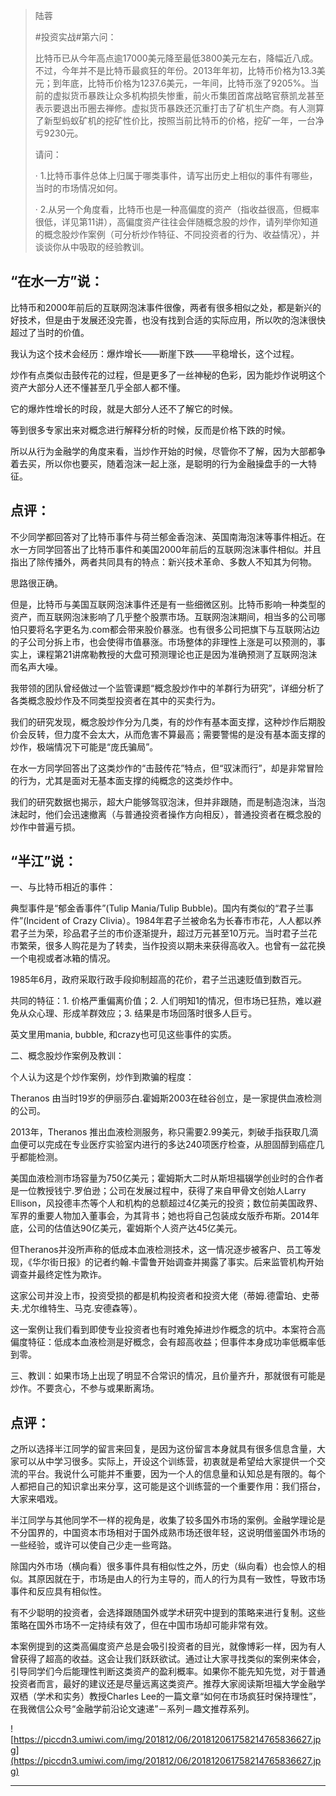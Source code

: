 > 陆蓉
> 
> #投资实战#第六问：
> 
> 比特币已从今年高点逾17000美元降至最低3800美元左右，降幅近八成。不过，今年并不是比特币最疯狂的年份。2013年年初，比特币价格为13.3美元；到年底，比特币价格为1237.6美元，一年间，比特币涨了9205%。当前的虚拟货币暴跌让众多机构损失惨重，前火币集团首席战略官蔡凯龙甚至表示要退出币圈去禅修。虚拟货币暴跌还沉重打击了矿机生产商。有人测算了新型蚂蚁矿机的挖矿性价比，按照当前比特币的价格，挖矿一年，一台净亏9230元。
> 
> 请问：
> 
>   · 1.比特币事件总体上归属于哪类事件，请写出历史上相似的事件有哪些，当时的市场情况如何。
> 
>   · 2.从另一个角度看，比特币也是一种高偏度的资产（指收益很高，但概率很低，详见第11讲），高偏度资产往往会伴随概念股的炒作，请列举你知道的概念股炒作案例（可分析炒作特征、不同投资者的行为、收益情况），并谈谈你从中吸取的经验教训。

## “在水一方”说：

比特币和2000年前后的互联网泡沫事件很像，两者有很多相似之处，都是新兴的好技术，但是由于发展还没完善，也没有找到合适的实际应用，所以吹的泡沫很快超过了当时的价值。

我认为这个技术会经历：爆炸增长——断崖下跌——平稳增长，这个过程。

炒作有点类似击鼓传花的过程，但是更多了一丝神秘的色彩，因为能炒作说明这个资产大部分人还不懂甚至几乎全部人都不懂。

它的爆炸性增长的时段，就是大部分人还不了解它的时候。

等到很多专家出来对概念进行解释分析的时候，反而是价格下跌的时候。

所以从行为金融学的角度来看，当炒作开始的时候，尽管你不了解，因为大部都争着去买，所以你也要买，随着泡沫一起上涨，是聪明的行为金融操盘手的一大特征。

## 点评：

不少同学都回答对了比特币事件与荷兰郁金香泡沫、英国南海泡沫等事件相近。在水一方同学回答出了比特币事件和美国2000年前后的互联网泡沫事件相似。并且指出了除传播外，两者共同具有的特点：新兴技术革命、多数人不知其为何物。

思路很正确。

但是，比特币与美国互联网泡沫事件还是有一些细微区别。比特币影响一种类型的资产，而互联网泡沫影响了几乎整个股票市场。互联网泡沫期间，相当多的公司哪怕只要将名字更名为.com都会带来股价暴涨。也有很多公司把旗下与互联网沾边的子公司分拆上市，也会使得市值暴涨。市场整体的非理性上涨是可以预测的，事实上，课程第21讲席勒教授的大盘可预测理论也正是因为准确预测了互联网泡沫而名声大噪。

我带领的团队曾经做过一个监管课题“概念股炒作中的羊群行为研究”，详细分析了各类概念股炒作及不同类型投资者在其中的买卖行为。

我们的研究发现，概念股炒作分为几类，有的炒作有基本面支撑，这种炒作后期股价会反转，但力度不会太大，从而危害不算最高；需要警惕的是没有基本面支撑的炒作，极端情况下可能是“庞氏骗局”。

在水一方同学回答出了这类炒作的“击鼓传花”特点，但“驭沫而行”，却是非常冒险的行为，尤其是面对无基本面支撑的纯概念的这类炒作中。

我们的研究数据也揭示，超大户能够驾驭泡沫，但并非跟随，而是制造泡沫，当泡沫起时，他们会迅速撤离（与普通投资者操作方向相反），普通投资者在概念股的炒作中普遍亏损。

## “半江”说：

一、与比特币相近的事件：

典型事件是“郁金香事件”(Tulip Mania/Tulip Bubble)。国内有类似的“君子兰事件”(Incident of Crazy Clivia）。1984年君子兰被命名为长春市市花，人人都以养君子兰为荣，珍品君子兰的市价逐渐提升，超过万元甚至10万元。当时君子兰花市繁荣，很多人购花是为了转卖，当作投资以期未来获得高收入。也曾有一盆花换一个电视或者冰箱的情况。

1985年6月，政府采取行政手段抑制超高的花价，君子兰迅速贬值到数百元。

共同的特征：1. 价格严重偏离价值；2. 人们明知1的情况，但市场已狂热，难以避免从众心理、形成羊群效应；3. 结果是市场回落时很多人巨亏。

英文里用mania, bubble, 和crazy也可见这些事件的实质。

二、概念股炒作案例及教训：

个人认为这是个炒作案例，炒作到欺骗的程度：

Theranos 由当时19岁的伊丽莎白.霍姆斯2003在硅谷创立，是一家提供血液检测的公司。

2013年，Theranos 推出血液检测服务，称只需要2.99美元，刺破手指获取几滴血便可以完成在专业医疗实验室内进行的多达240项医疗检查，从胆固醇到癌症几乎都能检测。

美国血液检测市场容量为750亿美元；霍姆斯大二时从斯坦福辍学创业时的合作者是一位教授钱宁.罗伯逊；公司在发展过程中，获得了来自甲骨文创始人Larry Ellison，风投德丰杰等个人和机构的总额超过4亿美元的投资；数位前美国政界、军界的重要人物加入董事会，为其背书；她也将自己包装成女版乔布斯。2014年底，公司的估值达90亿美元，霍姆斯个人资产达45亿美元。

但Theranos并没所声称的低成本血液检测技术，这一情况逐步被客户、员工等发现，《华尔街日报》的记者约翰.卡雷鲁开始调查并揭露了事实。后来监管机构开始调查并最终定性为欺诈。

这家公司并没上市，投资受损的都是机构投资者和投资大佬（蒂姆.德雷珀、史蒂夫.尤尔维特生、马克.安德森等）。

这一案例让我们看到即使专业投资者也有时难免掉进炒作概念的坑中。本案符合高偏度特征：低成本血液检测是好概念，会有超高收益；但事件本身成功率低概率低到零。

三、教训：如果市场上出现了明显不合常识的情况，且价量齐升，那就很有可能是炒作。不要贪心，不参与或果断离场。

## 点评：

之所以选择半江同学的留言来回复，是因为这份留言本身就具有很多信息含量，大家可以从中学习很多。实际上，开设这个训练营，初衷就是希望给大家提供一个交流的平台。我说什么可能并不重要，因为一个人的信息量和认知总是有限的。每个人都把自己的知识拿出来分享，这可能是这个训练营的一个重要作用：我们搭台，大家来唱戏。

半江同学与其他同学不一样的视角是，收集了较多国外市场的案例。金融学理论是不分国界的，中国资本市场相对于国外成熟市场还很年轻，这说明借鉴国外市场的一些经验，或许可以使自己少走一些弯路。

除国内外市场（横向看）很多事件具有相似性之外，历史（纵向看）也会惊人的相似。其原因就在于，市场是由人的行为主导的，而人的行为具有一致性，导致市场事件和反应具有相似性。

有不少聪明的投资者，会选择跟随国外或学术研究中提到的策略来进行复制。这些策略在国外市场不一定持续有效了，但在中国市场却可能非常有效。

本案例提到的这类高偏度资产总是会吸引投资者的目光，就像博彩一样，因为有人曾获得了超高的收益。这会让我们跃跃欲试。通过让大家寻找类似的案例来体会，引导同学们今后能理性判断这类资产的盈利概率。如果你不能先知先觉，对于普通投资者而言，最好的建议还是尽量远离这类资产。推荐大家阅读斯坦福大学金融学双栖（学术和实务）教授Charles Lee的一篇文章“如何在市场疯狂时保持理性”，在我微信公众号“金融学前沿论文速递”－系列－趣文推荐系列。

![https://piccdn3.umiwi.com/img/201812/06/201812061758214765836627.jpg](https://piccdn3.umiwi.com/img/201812/06/201812061758214765836627.jpg)

---
